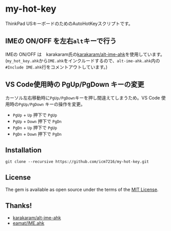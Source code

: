 # my-hot-key

ThinkPad USキーボードのためのAutoHotKeyスクリプトです。

## IMEの ON/OFF を左右`alt`キーで行う

IMEの ON/OFF は　karakaram氏の[karakaram/alt-ime-ahk](https://github.com/karakaram/alt-ime-ahk)を使用しています。
(`my_hot_key.ahk`から`IME.ahk`をインクルードするので、`alt-ime-ahk.ahk`内の`#Include IME.ahk`行をコメントアウトしています。)


## VS Code使用時の PgUp/PgDown キーの変更

カーソル左右移動時に`PgUp/PgDown`キーを押し間違えてしまうため。VS Code 使用時の`PgUp/PgDown` キーの操作を変更。


*  `PgUp` + `Up` 押下で `PgUp`
*  `PgUp` + `Down` 押下で `PgDn`
*  `PgDn` + `Up` 押下で `PgUp`
*  `PgDn` + `Down` 押下で `PgDn`


## Installation

```
git clone --recursive https://github.com/icm7216/my-hot-key.git
```


## License

The gem is available as open source under the terms of the [MIT License](https://opensource.org/licenses/MIT).


## Thanks!

*  [karakaram/alt-ime-ahk](https://github.com/karakaram/alt-ime-ahk)
*  [eamat/IME.ahk](https://w.atwiki.jp/eamat/pages/17.html)
